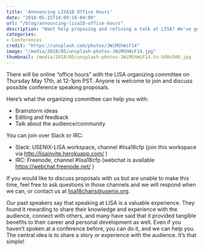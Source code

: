 ```yaml
---
title: 'Announcing LISA18 Office Hours'
date: "2018-05-15T14:08:16-04:00"
url: "/blog/announcing-lisa18-office-hours"
description: "Want help proposing and refining a talk at LISA? We've got you."
categories:
- Conferences
credit: "https://unsplash.com/photos/JWiMShWiF14"
image: "/media/2018/05/unsplash-photos-JWiMShWiF14.jpg"
thumbnail: /media/2018/05/unsplash-photos-JWiMShWiF14.tn-500x500.jpg
---
```

There will be online “office hours” with the LISA organizing committee on Thursday May 17th, at 12-1pm PST. Anyone is welcome to join and discuss possible conference speaking proposals.

<!--more-->

Here’s what the organizing committee can help you with:

- Brainstorm ideas
- Editing and feedback
- Talk about the audience/community

You can join over Slack or IRC:

- Slack: USENIX-LISA workspace, channel #lisa18cfp (join this workspace via http://lisainvite.herokuapp.com/ )
- IRC: Freenode, channel #lisa18cfp (webchat is available https://webchat.freenode.net/ )

If you would like to discuss proposals with us but are unable to make this time, feel free to ask questions in those channels and we will respond when we can, or contact us at lisa18chairs@usenix.org.

Our past speakers say that speaking at LISA is a valuable experience. They found it rewarding to share their knowledge and experience with the audience, connect with others, and many have said that it provided tangible benefits to their career and personal development as well. Even if you haven’t spoken at a conference before, you can do it, and we can help you. The central idea is to share a story or experience with the audience. It’s that simple!

